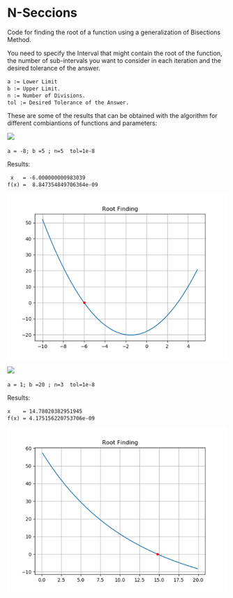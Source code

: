 # N-Seccions
Code for finding the root of a function using a generalization of Bisections Method.

You need to specify the Interval that might contain the root of the function, the number of sub-intervals you want to consider in each iteration and the desired tolerance of the answer. 

```
a := Lower Limit 
b := Upper Limit. 
n := Number of Divisions. 
tol := Desired Tolerance of the Answer. 
```

These are some of the results that can be obtained with the algorithm for different combiantions of functions and parameters:

<img src="https://latex.codecogs.com/svg.latex?\Large&space;f(x)=(x-3)(x+6)"/>

```
a = -8; b =5 ; n=5  tol=1e-8
```
Results: 
```
 x   = -6.000000000983039
f(x) =  8.847354849706364e-09 
```

<p align="center">
  <img src="f1.png">
</p>

<img src="https://latex.codecogs.com/svg.latex?\Large&space;f(c)=\frac{gm}{c}(1-e^{-(\frac{c}{m})t)})-v(t)"/>

```
a = 1; b =20 ; n=3  tol=1e-8
```
Results: 
```
x    = 14.78020382951945
f(x) = 4.175156220753706e-09
```

<p align="center">
  <img src="f2.png">
</p>


